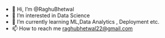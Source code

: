 - 👋 Hi, I’m @RaghuBhetwal
- 👀 I’m interested in Data Science
- 🌱 I’m currently learning ML,Data Analytics , Deployment etc.
- 📫 How to reach me raghubhetwal22@gmail.com


<!---
RaghuBhetwal/RaghuBhetwal is a ✨ special ✨ repository because its `README.md` (this file) appears on your GitHub profile.
You can click the Preview link to take a look at your changes.
--->
